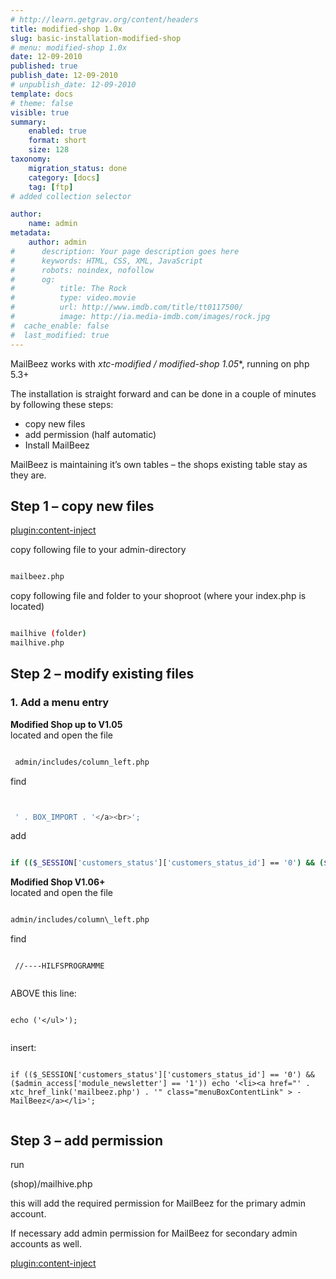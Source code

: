 ```yaml
---
# http://learn.getgrav.org/content/headers
title: modified-shop 1.0x
slug: basic-installation-modified-shop
# menu: modified-shop 1.0x
date: 12-09-2010
published: true
publish_date: 12-09-2010
# unpublish_date: 12-09-2010
template: docs
# theme: false
visible: true
summary:
    enabled: true
    format: short
    size: 128
taxonomy:
    migration_status: done
    category: [docs]
    tag: [ftp]
# added collection selector

author:
    name: admin
metadata:
    author: admin
#      description: Your page description goes here
#      keywords: HTML, CSS, XML, JavaScript
#      robots: noindex, nofollow
#      og:
#          title: The Rock
#          type: video.movie
#          url: http://www.imdb.com/title/tt0117500/
#          image: http://ia.media-imdb.com/images/rock.jpg
#  cache_enable: false
#  last_modified: true
---
```


MailBeez works with **xtc-modified / modified-shop* 1.05**, running on php 5.3+

The installation is straight forward and can be done in a couple of minutes by following these steps:

- copy new files
- add permission (half automatic)
- Install MailBeez

MailBeez is maintaining it’s own tables – the shops existing table stay as they are.

## Step 1 – copy new files

[plugin:content-inject](/content_blocks/download_installer)


copy following file to your admin-directory

```bash

mailbeez.php

```


copy following file and folder to your shoproot (where your index.php is located)

```bash

mailhive (folder)
mailhive.php


```

## Step 2 – modify existing files

### 1. Add a menu entry

**Modified Shop up to V1.05**  
 located and open the file

```bash

 admin/includes/column_left.php

```



find

```bash


 ' . BOX_IMPORT . '</a><br>';

```


add

```bash

if (($_SESSION['customers_status']['customers_status_id'] == '0') && ($admin_access['module_newsletter'] == '1')) echo '<li><a href="' . xtc_href_link('mailbeez.php') . '" class="menuBoxContentLink"> -MailBeez</a></li>';


```


**Modified Shop V1.06+**  
 located and open the file

```bash

admin/includes/column\_left.php


```

find


```

 //----HILFSPROGRAMME


```

ABOVE this line:

```
 
echo ('</ul>');


```

insert:


```

if (($_SESSION['customers_status']['customers_status_id'] == '0') && ($admin_access['module_newsletter'] == '1')) echo '<li><a href="' . xtc_href_link('mailbeez.php') . '" class="menuBoxContentLink" > -MailBeez</a></li>';


```



## Step 3 – add permission

run

(shop)/mailhive.php

this will add the required permission for MailBeez for the primary admin account.

If necessary add admin permission for MailBeez for secondary admin accounts as well.

[plugin:content-inject](/content_blocks/run_installer)
